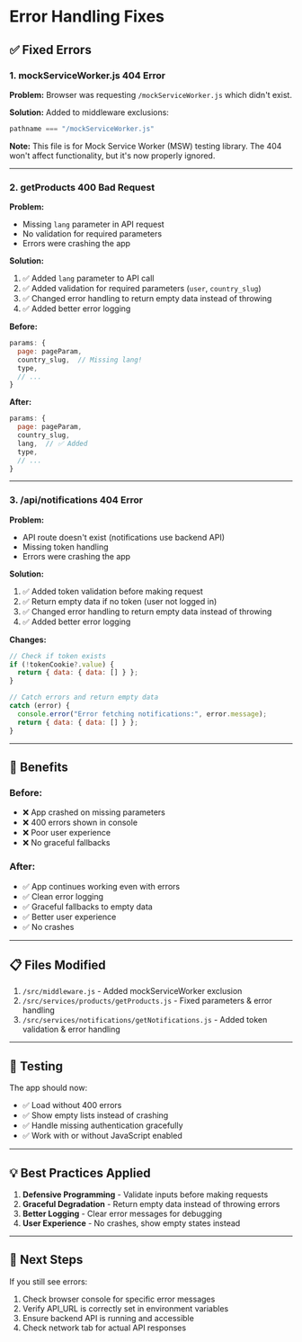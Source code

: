 # Error Handling Fixes

## ✅ Fixed Errors

### 1. **mockServiceWorker.js 404 Error**
**Problem:** Browser was requesting `/mockServiceWorker.js` which didn't exist.

**Solution:** Added to middleware exclusions:
```javascript
pathname === "/mockServiceWorker.js"
```

**Note:** This file is for Mock Service Worker (MSW) testing library. The 404 won't affect functionality, but it's now properly ignored.

---

### 2. **getProducts 400 Bad Request**
**Problem:** 
- Missing `lang` parameter in API request
- No validation for required parameters
- Errors were crashing the app

**Solution:**
1. ✅ Added `lang` parameter to API call
2. ✅ Added validation for required parameters (`user`, `country_slug`)
3. ✅ Changed error handling to return empty data instead of throwing
4. ✅ Added better error logging

**Before:**
```javascript
params: {
  page: pageParam,
  country_slug,  // Missing lang!
  type,
  // ...
}
```

**After:**
```javascript
params: {
  page: pageParam,
  country_slug,
  lang,  // ✅ Added
  type,
  // ...
}
```

---

### 3. **/api/notifications 404 Error**
**Problem:** 
- API route doesn't exist (notifications use backend API)
- Missing token handling
- Errors were crashing the app

**Solution:**
1. ✅ Added token validation before making request
2. ✅ Return empty data if no token (user not logged in)
3. ✅ Changed error handling to return empty data instead of throwing
4. ✅ Added better error logging

**Changes:**
```javascript
// Check if token exists
if (!tokenCookie?.value) {
  return { data: { data: [] } };
}

// Catch errors and return empty data
catch (error) {
  console.error("Error fetching notifications:", error.message);
  return { data: { data: [] } };
}
```

---

## 🎯 Benefits

### Before:
- ❌ App crashed on missing parameters
- ❌ 400 errors shown in console
- ❌ Poor user experience
- ❌ No graceful fallbacks

### After:
- ✅ App continues working even with errors
- ✅ Clean error logging
- ✅ Graceful fallbacks to empty data
- ✅ Better user experience
- ✅ No crashes

---

## 📋 Files Modified

1. `/src/middleware.js` - Added mockServiceWorker exclusion
2. `/src/services/products/getProducts.js` - Fixed parameters & error handling
3. `/src/services/notifications/getNotifications.js` - Added token validation & error handling

---

## 🧪 Testing

The app should now:
- ✅ Load without 400 errors
- ✅ Show empty lists instead of crashing
- ✅ Handle missing authentication gracefully
- ✅ Work with or without JavaScript enabled

---

## 💡 Best Practices Applied

1. **Defensive Programming** - Validate inputs before making requests
2. **Graceful Degradation** - Return empty data instead of throwing errors
3. **Better Logging** - Clear error messages for debugging
4. **User Experience** - No crashes, show empty states instead

---

## 🚀 Next Steps

If you still see errors:
1. Check browser console for specific error messages
2. Verify API_URL is correctly set in environment variables
3. Ensure backend API is running and accessible
4. Check network tab for actual API responses
